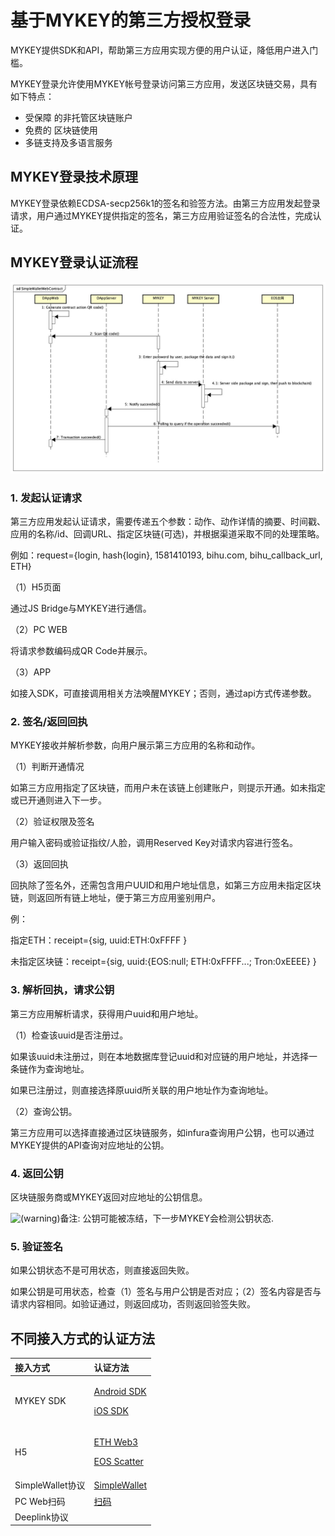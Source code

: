 # 基于MYKEY的第三方授权登录

MYKEY提供SDK和API，帮助第三方应用实现方便的用户认证，降低用户进入门槛。

MYKEY登录允许使用MYKEY帐号登录访问第三方应用，发送区块链交易，具有如下特点：

* 受保障 的非托管区块链账户
* 免费的 区块链使用
* 多链支持及多语言服务

## MYKEY登录技术原理

MYKEY登录依赖ECDSA-secp256k1的签名和验签方法。由第三方应用发起登录请求，用户通过MYKEY提供指定的签名，第三方应用验证签名的合法性，完成认证。

## MYKEY登录认证流程

![](../.gitbook/assets/image%20%284%29.png)

### 1. 发起认证请求

第三方应用发起认证请求，需要传递五个参数：动作、动作详情的摘要、时间戳、应用的名称/id、回调URL、指定区块链\(可选\)，并根据渠道采取不同的处理策略。

例如：request={login, hash{login}, 1581410193, bihu.com, bihu\_callback\_url, ETH}

（1）H5页面

通过JS Bridge与MYKEY进行通信。

（2）PC WEB

将请求参数编码成QR Code并展示。

（3）APP

如接入SDK，可直接调用相关方法唤醒MYKEY；否则，通过api方式传递参数。  


### 2. 签名/返回回执

MYKEY接收并解析参数，向用户展示第三方应用的名称和动作。

（1）判断开通情况

如第三方应用指定了区块链，而用户未在该链上创建账户，则提示开通。如未指定或已开通则进入下一步。

（2）验证权限及签名

用户输入密码或验证指纹/人脸，调用Reserved Key对请求内容进行签名。

（3）返回回执

回执除了签名外，还需包含用户UUID和用户地址信息，如第三方应用未指定区块链，则返回所有链上地址，便于第三方应用鉴别用户。

例：

指定ETH：receipt={sig, uuid:ETH:0xFFFF }

未指定区块链：receipt={sig, uuid:{EOS:null; ETH:0xFFFF...; Tron:0xEEEE}  }

### 3. 解析回执，请求公钥

第三方应用解析请求，获得用户uuid和用户地址。

（1）检查该uuid是否注册过。

如果该uuid未注册过，则在本地数据库登记uuid和对应链的用户地址，并选择一条链作为查询地址。

如果已注册过，则直接选择原uuid所关联的用户地址作为查询地址。

（2）查询公钥。

第三方应用可以选择直接通过区块链服务，如infura查询用户公钥，也可以通过MYKEY提供的API查询对应地址的公钥。

### 4. 返回公钥

区块链服务商或MYKEY返回对应地址的公钥信息。

![\(warning\)](https://confluence.inner-bihu.com/s/en_US/7901/04c8b7bf0a5b4889210956b8230224e43d124b25/_/images/icons/emoticons/warning.svg)备注: 公钥可能被冻结，下一步MYKEY会检测公钥状态.

### 5. 验证签名

如果公钥状态不是可用状态，则直接返回失败。

如果公钥是可用状态，检查（1）签名与用户公钥是否对应；（2）签名内容是否与请求内容相同。如验证通过，则返回成功，否则返回验签失败。

## 不同接入方式的认证方法

<table>
  <thead>
    <tr>
      <th style="text-align:left">&#x63A5;&#x5165;&#x65B9;&#x5F0F;</th>
      <th style="text-align:left">&#x8BA4;&#x8BC1;&#x65B9;&#x6CD5;</th>
    </tr>
  </thead>
  <tbody>
    <tr>
      <td style="text-align:left">MYKEY SDK</td>
      <td style="text-align:left">
        <p><a href="../integrate-with-mykey/integration-android/transfer.md">Android SDK</a>
        </p>
        <p><a href="../integrate-with-mykey/integration-ios/transfer.md">iOS SDK</a>
        </p>
      </td>
    </tr>
    <tr>
      <td style="text-align:left">H5</td>
      <td style="text-align:left">
        <p><a href>ETH Web3</a>
        </p>
        <p><a href>EOS Scatter</a>
        </p>
      </td>
    </tr>
    <tr>
      <td style="text-align:left">SimpleWallet&#x534F;&#x8BAE;</td>
      <td style="text-align:left"><a href="../integrate-with-mykey/simplewallet.md#qian-ming">SimpleWallet</a>
      </td>
    </tr>
    <tr>
      <td style="text-align:left">PC Web&#x626B;&#x7801;</td>
      <td style="text-align:left"><a href="../integrate-with-mykey/scan.md#qian-ming">&#x626B;&#x7801;</a>
      </td>
    </tr>
    <tr>
      <td style="text-align:left">Deeplink&#x534F;&#x8BAE;</td>
      <td style="text-align:left"></td>
    </tr>
  </tbody>
</table>

